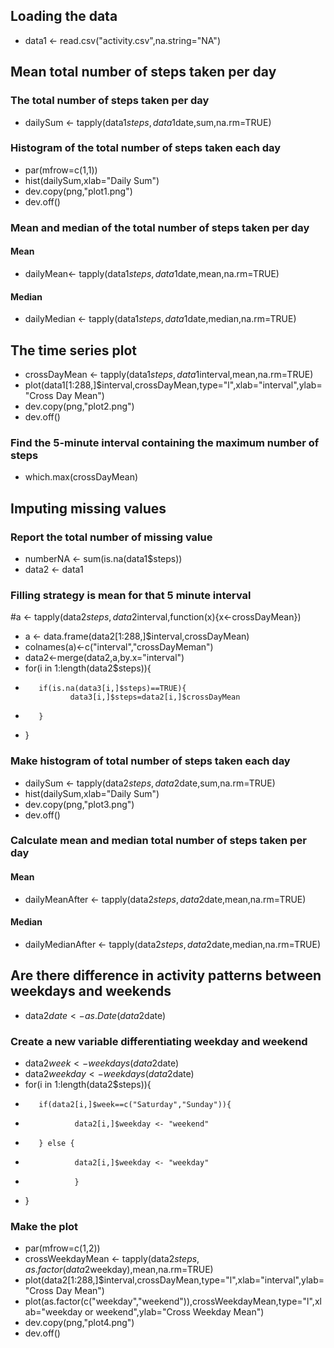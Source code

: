 ## Loading the data
* data1  <- read.csv("activity.csv",na.string="NA")

## Mean total number of steps taken per day
### The total number of steps taken per day
* dailySum <- tapply(data1$steps,data1$date,sum,na.rm=TRUE)
### Histogram of the total number of steps taken each day
* par(mfrow=c(1,1))
* hist(dailySum,xlab="Daily Sum")
* dev.copy(png,"plot1.png")
* dev.off()
### Mean and median of the total number of steps taken per day
#### Mean
* dailyMean<- tapply(data1$steps,data1$date,mean,na.rm=TRUE)
#### Median
* dailyMedian <- tapply(data1$steps,data1$date,median,na.rm=TRUE)

## The time series plot
* crossDayMean <- tapply(data1$steps,data1$interval,mean,na.rm=TRUE)
* plot(data1[1:288,]$interval,crossDayMean,type="l",xlab="interval",ylab="Cross Day Mean")
* dev.copy(png,"plot2.png")
* dev.off()
### Find the 5-minute interval containing the maximum number of steps
* which.max(crossDayMean)

## Imputing missing values
### Report the total number of missing value
* numberNA <- sum(is.na(data1$steps))
* data2 <- data1
### Filling strategy is mean for that 5 minute interval
#a <- tapply(data2$steps,data2$interval,function(x){x<-crossDayMean})
* a <- data.frame(data2[1:288,]$interval,crossDayMean)
* colnames(a)<-c("interval","crossDayMeman")
* data2<-merge(data2,a,by.x="interval")
* for(i in 1:length(data2$steps)){
*        if(is.na(data3[i,]$steps)==TRUE){
                data3[i,]$steps=data2[i,]$crossDayMean
*        }
* }
### Make histogram of total number of steps taken each day
* dailySum <- tapply(data2$steps,data2$date,sum,na.rm=TRUE)
* hist(dailySum,xlab="Daily Sum")
* dev.copy(png,"plot3.png")
* dev.off()
### Calculate mean and median total number of steps taken per day
#### Mean
* dailyMeanAfter <- tapply(data2$steps,data2$date,mean,na.rm=TRUE)
#### Median
* dailyMedianAfter <- tapply(data2$steps,data2$date,median,na.rm=TRUE)

## Are there difference in activity patterns between weekdays and weekends
* data2$date <- as.Date(data2$date)
### Create a new variable differentiating weekday and weekend
* data2$week <- weekdays(data2$date)
* data2$weekday <- weekdays(data2$date)
* for(i in 1:length(data2$steps)){
*        if(data2[i,]$week==c("Saturday","Sunday")){
*                data2[i,]$weekday <- "weekend"
*        } else {
*                data2[i,]$weekday <- "weekday"
*                }
* }
### Make the plot
* par(mfrow=c(1,2))
* crossWeekdayMean <- tapply(data2$steps,as.factor(data2$weekday),mean,na.rm=TRUE)
* plot(data2[1:288,]$interval,crossDayMean,type="l",xlab="interval",ylab="Cross Day Mean")
* plot(as.factor(c("weekday","weekend")),crossWeekdayMean,type="l",xlab="weekday or weekend",ylab="Cross Weekday Mean")
* dev.copy(png,"plot4.png")
* dev.off()
